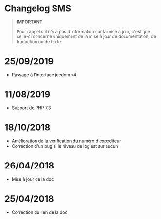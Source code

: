 # Changelog SMS

>**IMPORTANT**
>
>Pour rappel s'il n'y a pas d'information sur la mise à jour, c'est que celle-ci concerne uniquement de la mise à jour de documentation, de traduction ou de texte

# 25/09/2019

- Passage à l'interface jeedom v4

# 11/08/2019

- Support de PHP 7.3

# 18/10/2018

- Amélioration de la verification du numéro d'expediteur
- Correction d'un bug si le niveau de log est sur aucun

# 26/04/2018

- Mise à jour de la doc

# 25/04/2018

- Correction du lien de la doc
